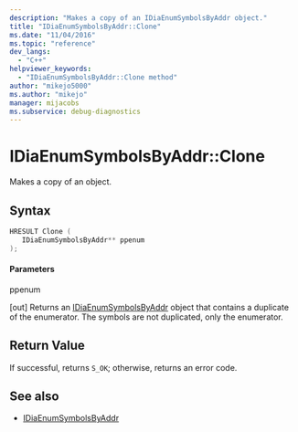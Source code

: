 ```yaml
---
description: "Makes a copy of an IDiaEnumSymbolsByAddr object."
title: "IDiaEnumSymbolsByAddr::Clone"
ms.date: "11/04/2016"
ms.topic: "reference"
dev_langs:
  - "C++"
helpviewer_keywords:
  - "IDiaEnumSymbolsByAddr::Clone method"
author: "mikejo5000"
ms.author: "mikejo"
manager: mijacobs
ms.subservice: debug-diagnostics
---
```

# IDiaEnumSymbolsByAddr::Clone

Makes a copy of an object.

## Syntax

```C++
HRESULT Clone ( 
   IDiaEnumSymbolsByAddr** ppenum
);
```

#### Parameters
 ppenum

[out] Returns an [IDiaEnumSymbolsByAddr](../../debugger/debug-interface-access/idiaenumsymbolsbyaddr.md) object that contains a duplicate of the enumerator. The symbols are not duplicated, only the enumerator.

## Return Value
 If successful, returns `S_OK`; otherwise, returns an error code.

## See also
- [IDiaEnumSymbolsByAddr](../../debugger/debug-interface-access/idiaenumsymbolsbyaddr.md)
